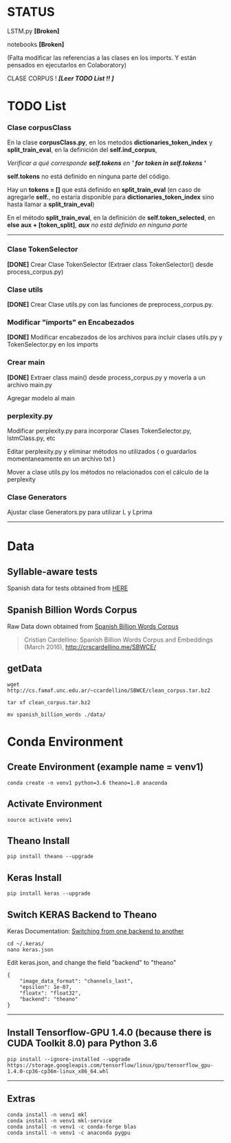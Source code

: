 # STATUS

LSTM.py  **[Broken]**

notebooks **[Broken]**

(Falta modificar las referencias a las clases en los imports. Y están pensados en ejecutarlos en Colaboratory)


CLASE CORPUS ! ***[Leer TODO List !! ]***


# TODO List

### Clase corpusClass

En la clase **corpusClass.py**, en los metodos **dictionaries_token_index** y **split_train_eval**, en la definición del **self.ind_corpus**,

*Verificar a qué corresponde **self.tokens** en **' for token in self.tokens '***

**self.tokens** no está definido en ninguna parte del código.

Hay un **tokens = []** que está definido en **split_train_eval**
(en caso de agregarle **self.**, no estaría disponible para **dictionaries_token_index** sino hasta llamar a **split_train_eval**)

En el método **split_train_eval**, en la definición de **self.token_selected**, en **else aux + [token_split]**, ***aux** no está definido en ninguna parte*

---

### Clase TokenSelector

**[DONE]** Crear Clase TokenSelector (Extraer class TokenSelector() desde process_corpus.py)


### Clase utils

**[DONE]** Crear Clase utils.py con las funciones de preprocess_corpus.py.


### Modificar "imports" en Encabezados

**[DONE]** Modificar encabezados de los archivos para incluir clases utils.py y TokenSelector.py en los imports


### Crear main

**[DONE]** Extraer class main() desde process_corpus.py y moverla a un archivo main.py

Agregar modelo al main


### perplexity.py

Modificar perplexity.py para incorporar Clases TokenSelector.py, lstmClass.py, etc

Editar perplexity.py y eliminar métodos no utilizados ( o guardarlos momentaneamente en un archivo txt )

Mover a clase utils.py los métodos no relacionados con el cálculo de la perplexity


### Clase Generators

Ajustar clase Generators.py para utilizar L y Lprima


---



# Data

## Syllable-aware tests

Spanish data for tests obtained from [HERE](https://github.com/yoonkim/lstm-char-cnn/blob/master/get_data.sh)


## Spanish Billion Words Corpus

Raw Data down obtained from [Spanish Billion Words Corpus](http://cs.famaf.unc.edu.ar/~ccardellino/SBWCE/clean_corpus.tar.bz2)

> Cristian Cardellino: Spanish Billion Words Corpus and Embeddings (March 2016), http://crscardellino.me/SBWCE/


## getData

```
wget http://cs.famaf.unc.edu.ar/~ccardellino/SBWCE/clean_corpus.tar.bz2

tar xf clean_corpus.tar.bz2

mv spanish_billion_words ./data/
```


# Conda Environment


## Create Environment (example name = venv1)

```
conda create -n venv1 python=3.6 theano=1.0 anaconda
```

## Activate Environment

```
source activate venv1
```

## Theano Install

```
pip install theano --upgrade
```

## Keras Install

```
pip install keras --upgrade
```

## Switch KERAS Backend to Theano

Keras Documentation: [Switching from one backend to another](https://keras.io/backend/#switching-from-one-backend-to-another)


```
cd ~/.keras/
nano keras.json

```

Edit keras.json, and change the field "backend" to "theano"

```
{
    "image_data_format": "channels_last",
    "epsilon": 1e-07,
    "floatx": "float32",
    "backend": "theano"
}
```

---


## Install Tensorflow-GPU 1.4.0 (because there is CUDA Toolkit 8.0) para Python 3.6

```
pip install --ignore-installed --upgrade https://storage.googleapis.com/tensorflow/linux/gpu/tensorflow_gpu-1.4.0-cp36-cp36m-linux_x86_64.whl
```

---

## Extras

```
conda install -n venv1 mkl
conda install -n venv1 mkl-service
conda install -n venv1 -c conda-forge blas
conda install -n venv1 -c anaconda pygpu
```


